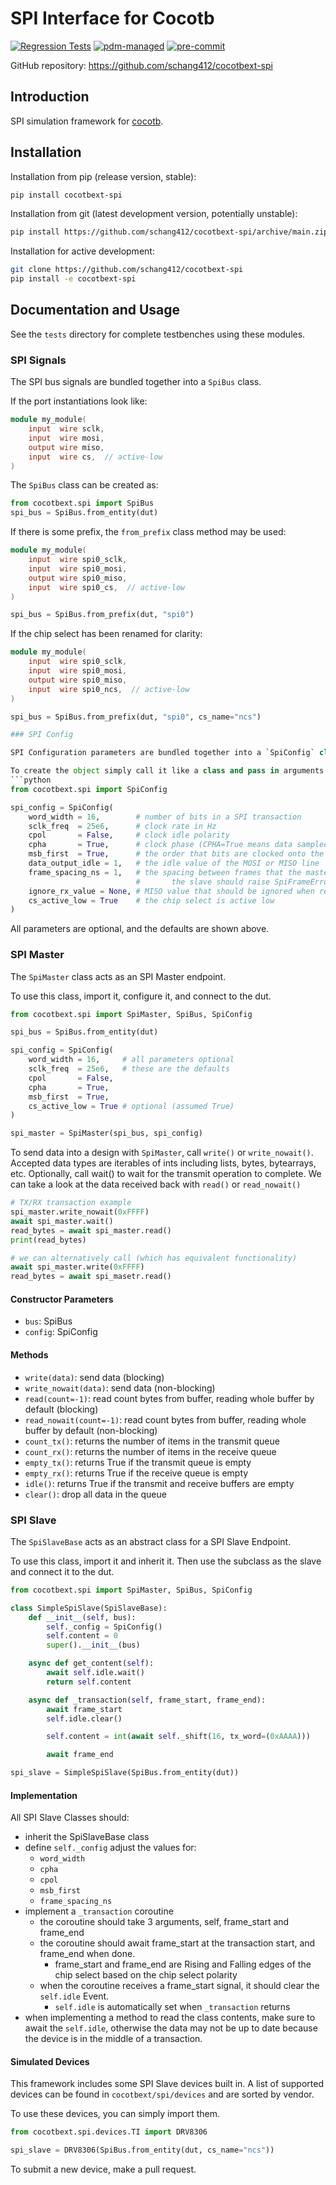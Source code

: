 # SPI Interface for Cocotb

[![Regression Tests](https://github.com/schang412/cocotbext-spi/actions/workflows/regression-tests.yml/badge.svg)](https://github.com/schang412/cocotbext-spi/actions/workflows/regression-tests.yml)
[![pdm-managed](https://img.shields.io/badge/pdm-managed-blueviolet)](https://pdm.fming.dev)
[![pre-commit](https://img.shields.io/badge/pre--commit-enabled-brightgreen?logo=pre-commit)](https://github.com/pre-commit/pre-commit)

GitHub repository: https://github.com/schang412/cocotbext-spi

## Introduction

SPI simulation framework for [cocotb](https://github.com/cocotb/cocotb).

## Installation

Installation from pip (release version, stable):
```bash
pip install cocotbext-spi
```

Installation from git (latest development version, potentially unstable):
```bash
pip install https://github.com/schang412/cocotbext-spi/archive/main.zip
```

Installation for active development:
```bash
git clone https://github.com/schang412/cocotbext-spi
pip install -e cocotbext-spi
```

## Documentation and Usage

See the `tests` directory for complete testbenches using these modules.

### SPI Signals

The SPI bus signals are bundled together into a `SpiBus` class.

If the port instantiations look like:
```verilog
module my_module(
    input  wire sclk, 
    input  wire mosi,
    output wire miso,
    input  wire cs,  // active-low
)
```
The `SpiBus` class can be created as:
```python
from cocotbext.spi import SpiBus
spi_bus = SpiBus.from_entity(dut)
```

If there is some prefix, the `from_prefix` class method may be used:
```verilog
module my_module(
    input  wire spi0_sclk, 
    input  wire spi0_mosi,
    output wire spi0_miso,
    input  wire spi0_cs,  // active-low
)
```
```python
spi_bus = SpiBus.from_prefix(dut, "spi0")
```

If the chip select has been renamed for clarity:
```verilog
module my_module(
    input  wire spi0_sclk, 
    input  wire spi0_mosi,
    output wire spi0_miso,
    input  wire spi0_ncs,  // active-low
)
```
```python
spi_bus = SpiBus.from_prefix(dut, "spi0", cs_name="ncs")

### SPI Config

SPI Configuration parameters are bundled together into a `SpiConfig` class.

To create the object simply call it like a class and pass in arguments:
```python
from cocotbext.spi import SpiConfig

spi_config = SpiConfig(
    word_width = 16,        # number of bits in a SPI transaction
    sclk_freq  = 25e6,      # clock rate in Hz
    cpol       = False,     # clock idle polarity
    cpha       = True,      # clock phase (CPHA=True means data sampled on second edge)
    msb_first  = True,      # the order that bits are clocked onto the wire
    data_output_idle = 1,   # the idle value of the MOSI or MISO line
    frame_spacing_ns = 1,   # the spacing between frames that the master waits for or the slave obeys
                            #       the slave should raise SpiFrameError if this is not obeyed.
    ignore_rx_value = None, # MISO value that should be ignored when received
    cs_active_low = True    # the chip select is active low
)
```

All parameters are optional, and the defaults are shown above.

### SPI Master

The `SpiMaster` class acts as an SPI Master endpoint.

To use this class, import it, configure it, and connect to the dut.

```python
from cocotbext.spi import SpiMaster, SpiBus, SpiConfig

spi_bus = SpiBus.from_entity(dut)

spi_config = SpiConfig(
    word_width = 16,     # all parameters optional
    sclk_freq  = 25e6,   # these are the defaults
    cpol       = False,
    cpha       = True,
    msb_first  = True,
    cs_active_low = True # optional (assumed True)
)

spi_master = SpiMaster(spi_bus, spi_config)
```

To send data into a design with `SpiMaster`, call `write()` or `write_nowait()`. Accepted data types are iterables of ints including lists, bytes, bytearrays, etc. Optionally, call wait() to wait for the transmit operation to complete. We can take a look at the data received back with `read()` or `read_nowait()`

```python
# TX/RX transaction example
spi_master.write_nowait(0xFFFF)
await spi_master.wait()
read_bytes = await spi_master.read()
print(read_bytes)

# we can alternatively call (which has equivalent functionality)
await spi_master.write(0xFFFF)
read_bytes = await spi_masetr.read()
```

#### Constructor Parameters
- `bus`: SpiBus
- `config`: SpiConfig

#### Methods
- `write(data)`: send data (blocking)
- `write_nowait(data)`: send data (non-blocking)
- `read(count=-1)`: read count bytes from buffer, reading whole buffer by default (blocking)
- `read_nowait(count=-1)`: read count bytes from buffer, reading whole buffer by default (non-blocking)
- `count_tx()`: returns the number of items in the transmit queue
- `count_rx()`: returns the number of items in the receive queue
- `empty_tx()`: returns True if the transmit queue is empty
- `empty_rx()`: returns True if the receive queue is empty
- `idle()`: returns True if the transmit and receive buffers are empty
- `clear()`: drop all data in the queue

### SPI Slave

The `SpiSlaveBase` acts as an abstract class for a SPI Slave Endpoint.

To use this class, import it and inherit it. Then use the subclass as the slave and connect it to the dut.

```python
from cocotbext.spi import SpiMaster, SpiBus, SpiConfig

class SimpleSpiSlave(SpiSlaveBase):
    def __init__(self, bus):
        self._config = SpiConfig()
        self.content = 0
        super().__init__(bus)

    async def get_content(self):
        await self.idle.wait()
        return self.content

    async def _transaction(self, frame_start, frame_end):
        await frame_start
        self.idle.clear()

        self.content = int(await self._shift(16, tx_word=(0xAAAA)))

        await frame_end

spi_slave = SimpleSpiSlave(SpiBus.from_entity(dut))
```

#### Implementation

All SPI Slave Classes should:
- inherit the SpiSlaveBase class
- define `self._config` adjust the values for:
    - `word_width`
    - `cpha`
    - `cpol`
    - `msb_first`
    - `frame_spacing_ns`
- implement a `_transaction` coroutine
    - the coroutine should take 3 arguments, self, frame_start and frame_end
    - the coroutine should await frame_start at the transaction start, and frame_end when done.
        - frame_start and frame_end are Rising and Falling edges of the chip select based on the chip select polarity
    - when the coroutine receives a frame_start signal, it should clear the `self.idle` Event.
        - `self.idle` is automatically set when `_transaction` returns
- when implementing a method to read the class contents, make sure to await the `self.idle`, otherwise the data may not be up to date because the device is in the middle of a transaction.


#### Simulated Devices

This framework includes some SPI Slave devices built in. A list of supported devices can be found in `cocotbext/spi/devices` and are sorted by vendor.

To use these devices, you can simply import them.

```python
from cocotbext.spi.devices.TI import DRV8306

spi_slave = DRV8306(SpiBus.from_entity(dut, cs_name="ncs"))
```

To submit a new device, make a pull request.
